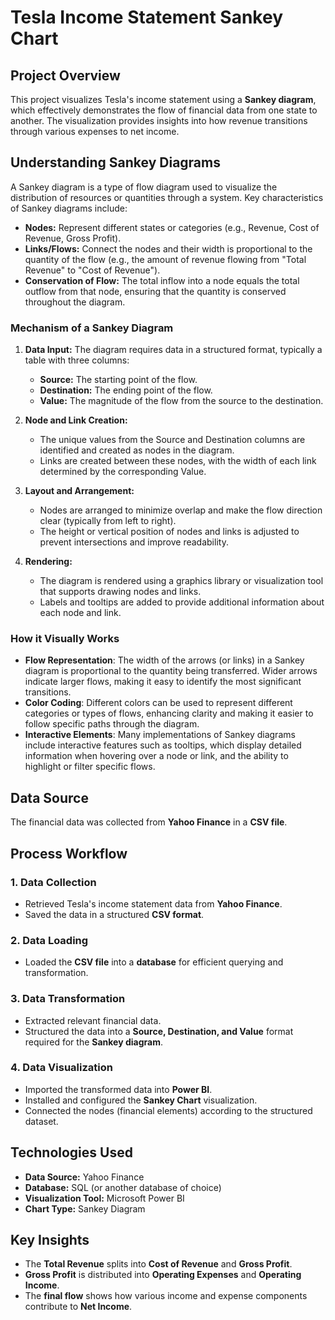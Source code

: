 # Tesla Income Statement Sankey Chart


## Project Overview
This project visualizes Tesla's income statement using a **Sankey diagram**, which effectively demonstrates the flow of financial data from one state to another. The visualization provides insights into how revenue transitions through various expenses to net income.

## Understanding Sankey Diagrams

A Sankey diagram is a type of flow diagram used to visualize the distribution of resources or quantities through a system. Key characteristics of Sankey diagrams include:

-   **Nodes:** Represent different states or categories (e.g., Revenue, Cost of Revenue, Gross Profit).
-   **Links/Flows:** Connect the nodes and their width is proportional to the quantity of the flow (e.g., the amount of revenue flowing from "Total Revenue" to "Cost of Revenue").
-   **Conservation of Flow:** The total inflow into a node equals the total outflow from that node, ensuring that the quantity is conserved throughout the diagram.

### Mechanism of a Sankey Diagram

1.  **Data Input:** The diagram requires data in a structured format, typically a table with three columns:
    *   **Source:** The starting point of the flow.
    *   **Destination:** The ending point of the flow.
    *   **Value:** The magnitude of the flow from the source to the destination.

2.  **Node and Link Creation:**
    *   The unique values from the Source and Destination columns are identified and created as nodes in the diagram.
    *   Links are created between these nodes, with the width of each link determined by the corresponding Value.

3.  **Layout and Arrangement:**
    *   Nodes are arranged to minimize overlap and make the flow direction clear (typically from left to right).
    *   The height or vertical position of nodes and links is adjusted to prevent intersections and improve readability.

4.  **Rendering:**
    *   The diagram is rendered using a graphics library or visualization tool that supports drawing nodes and links.
    *   Labels and tooltips are added to provide additional information about each node and link.

### How it Visually Works

*   **Flow Representation**: The width of the arrows (or links) in a Sankey diagram is proportional to the quantity being transferred. Wider arrows indicate larger flows, making it easy to identify the most significant transitions.
*   **Color Coding**: Different colors can be used to represent different categories or types of flows, enhancing clarity and making it easier to follow specific paths through the diagram.
*   **Interactive Elements**: Many implementations of Sankey diagrams include interactive features such as tooltips, which display detailed information when hovering over a node or link, and the ability to highlight or filter specific flows.


## Data Source
The financial data was collected from **Yahoo Finance** in a **CSV file**.

## Process Workflow
### 1. Data Collection
- Retrieved Tesla's income statement data from **Yahoo Finance**.
- Saved the data in a structured **CSV format**.

### 2. Data Loading
- Loaded the **CSV file** into a **database** for efficient querying and transformation.

### 3. Data Transformation
- Extracted relevant financial data.
- Structured the data into a **Source, Destination, and Value** format required for the **Sankey diagram**.

### 4. Data Visualization
- Imported the transformed data into **Power BI**.
- Installed and configured the **Sankey Chart** visualization.
- Connected the nodes (financial elements) according to the structured dataset.

## Technologies Used
- **Data Source:** Yahoo Finance
- **Database:** SQL (or another database of choice)
- **Visualization Tool:** Microsoft Power BI
- **Chart Type:** Sankey Diagram

## Key Insights
- The **Total Revenue** splits into **Cost of Revenue** and **Gross Profit**.
- **Gross Profit** is distributed into **Operating Expenses** and **Operating Income**.
- The **final flow** shows how various income and expense components contribute to **Net Income**.


